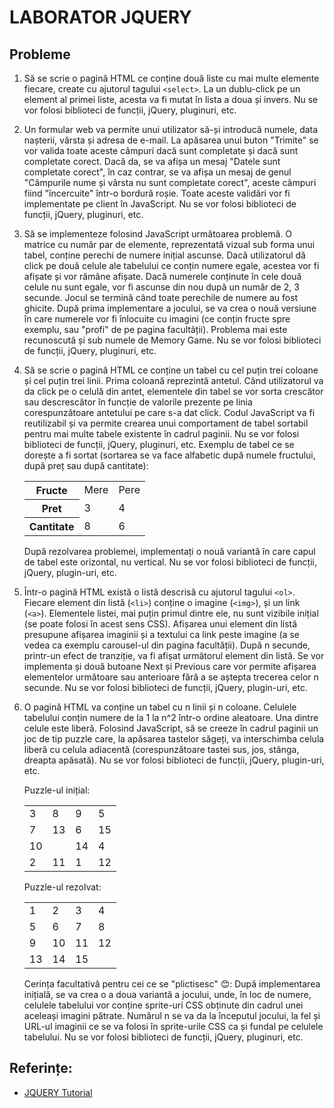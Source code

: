 # LABORATOR JQUERY

## Probleme

1. Să se scrie o pagină HTML ce conține două liste cu mai multe elemente fiecare, create cu ajutorul tagului `<select>`. La un dublu-click pe un element al primei liste, acesta va fi mutat în lista a doua și invers. Nu se vor folosi biblioteci de funcții, jQuery, pluginuri, etc.
2. Un formular web va permite unui utilizator să-și introducă numele, data nașterii, vârsta și adresa de e-mail. La apăsarea unui buton "Trimite" se vor valida toate aceste câmpuri dacă sunt completate și dacă sunt completate corect. Dacă da, se va afișa un mesaj "Datele sunt completate corect", în caz contrar, se va afișa un mesaj de genul "Câmpurile nume și vârsta nu sunt completate corect", aceste câmpuri fiind "încercuite" într-o bordură roșie. Toate aceste validări vor fi implementate pe client în JavaScript. Nu se vor folosi biblioteci de funcții, jQuery, pluginuri, etc.
3. Să se implementeze folosind JavaScript următoarea problemă. O matrice cu număr par de elemente, reprezentată vizual sub forma unui tabel, conține perechi de numere inițial ascunse. Dacă utilizatorul dă click pe două celule ale tabelului ce conțin numere egale, acestea vor fi afișate și vor rămâne afișate. Dacă numerele conținute în cele două celule nu sunt egale, vor fi ascunse din nou după un număr de 2, 3 secunde. Jocul se termină când toate perechile de numere au fost ghicite. După prima implementare a jocului, se va crea o nouă versiune în care numerele vor fi înlocuite cu imagini (ce conțin fructe spre exemplu, sau "profi" de pe pagina facultății). Problema mai este recunoscută și sub numele de Memory Game. Nu se vor folosi biblioteci de funcții, jQuery, pluginuri, etc.
4. Să se scrie o pagină HTML ce conține un tabel cu cel puțin trei coloane și cel puțin trei linii. Prima coloană reprezintă antetul. Când utilizatorul va da click pe o celulă din antet, elementele din tabel se vor sorta crescător sau descrescător în funcție de valorile prezente pe linia corespunzătoare antetului pe care s-a dat click. Codul JavaScript va fi reutilizabil și va permite crearea unui comportament de tabel sortabil pentru mai multe tabele existente în cadrul paginii. Nu se vor folosi biblioteci de funcții, jQuery, pluginuri, etc. Exemplu de tabel ce se dorește a fi sortat (sortarea se va face alfabetic după numele fructului, după preț sau după cantitate):
   <table>
    <tr>
        <th>Fructe</th>
        <td>Mere</td>
        <td>Pere</td>
    </tr>
    <tr>
        <th>Pret</th>
        <td>3</td>
        <td>4</td>
    </tr>
    <tr>
        <th>Cantitate</th>
        <td>8</td>
        <td>6</td>
    </tr>
    </table>

   După rezolvarea problemei, implementați o nouă variantă în care capul de tabel este orizontal, nu vertical. Nu se vor folosi biblioteci de funcții, jQuery, plugin-uri, etc.

5. Într-o pagină HTML există o listă descrisă cu ajutorul tagului `<ol>`. Fiecare element din listă (`<li>`) conține o imagine (`<img>`), și un link (`<a>`). Elementele listei, mai puțin primul dintre ele, nu sunt vizibile inițial (se poate folosi în acest sens CSS). Afișarea unui element din listă presupune afișarea imaginii și a textului ca link peste imagine (a se vedea ca exemplu carousel-ul din pagina facultății). După n secunde, printr-un efect de tranziție, va fi afișat următorul element din listă. Se vor implementa și două butoane Next și Previous care vor permite afișarea elementelor următoare sau anterioare fără a se aștepta trecerea celor n secunde. Nu se vor folosi biblioteci de funcții, jQuery, plugin-uri, etc.

6. O pagină HTML va conține un tabel cu n linii și n coloane. Celulele tabelului conțin numere de la 1 la n^2 într-o ordine aleatoare. Una dintre celule este liberă. Folosind JavaScript, să se creeze în cadrul paginii un joc de tip puzzle care, la apăsarea tastelor săgeți, va interschimba celula liberă cu celula adiacentă (corespunzătoare tastei sus, jos, stânga, dreapta apăsată). Nu se vor folosi biblioteci de funcții, jQuery, plugin-uri, etc.

   Puzzle-ul inițial:

   <table>
    <tr>
        <td>3</td>
        <td>8</td>
        <td>9</td>
        <td>5</td>
    </tr>
    <tr>
        <td>7</td>
        <td>13</td>
        <td>6</td>
        <td>15</td>
    </tr>
    <tr>
        <td>10</td>
        <td></td>
        <td>14</td>
        <td>4</td>
    </tr>
    <tr>
        <td>2</td>
        <td>11</td>
        <td>1</td>
        <td>12</td>
    </tr>
    </table>

   Puzzle-ul rezolvat:

    <table>
    <tr>
        <td>1</td>
        <td>2</td>
        <td>3</td>
        <td>4</td>
    </tr>
    <tr>
        <td>5</td>
        <td>6</td>
        <td>7</td>
        <td>8</td>
    </tr>
    <tr>
        <td>9</td>
        <td>10</td>
        <td>11</td>
        <td>12</td>
    </tr>
    <tr>
        <td>13</td>
        <td>14</td>
        <td>15</td>
        <td></td>
    </tr>
    </table>

   Cerința facultativă pentru cei ce se "plictisesc" 😊: După implementarea inițială, se va crea o a doua variantă a jocului, unde, în loc de numere, celulele tabelului vor conține sprite-uri CSS obținute din cadrul unei aceleași imagini pătrate. Numărul n se va da la începutul jocului, la fel și URL-ul imaginii ce se va folosi în sprite-urile CSS ca și fundal pe celulele tabelului. Nu se vor folosi biblioteci de funcții, jQuery, pluginuri, etc.

## Referințe:

- [JQUERY Tutorial](http://www.w3schools.com/jquery/default.asp)
